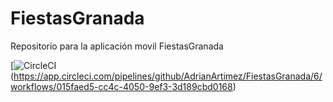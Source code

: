 # FiestasGranada
Repositorio para la aplicación movil FiestasGranada

[![CircleCI](https://circleci.com/gh/AdrianArtimez/FiestasGranada.svg?style=svg&circle-token=612255e26f0e7bcb3aa2884970822003979490d7)(https://app.circleci.com/pipelines/github/AdrianArtimez/FiestasGranada/6/workflows/015faed5-cc4c-4050-9ef3-3d189cbd0168)
